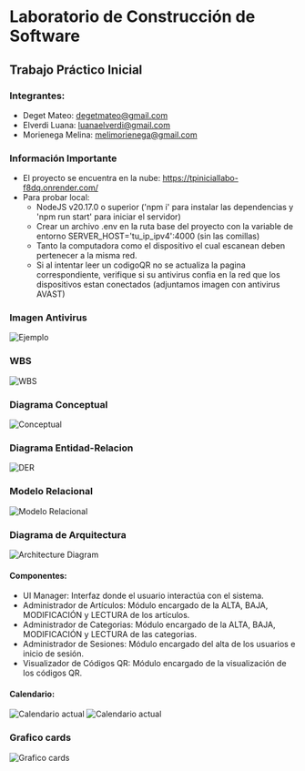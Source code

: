 # Laboratorio de Construcción de Software
## Trabajo Práctico Inicial
### Integrantes:
- Deget Mateo: degetmateo@gmail.com
- Elverdi Luana: luanaelverdi@gmail.com
- Morienega Melina: melimorienega@gmail.com

### Información Importante
 - El proyecto se encuentra en la nube: https://tpiniciallabo-f8dq.onrender.com/
 - Para probar local: 
    - NodeJS v20.17.0 o superior ('npm i' para instalar las dependencias y 'npm run start' para iniciar el servidor)
    - Crear un archivo .env en la ruta base del proyecto con la variable de entorno SERVER_HOST='tu_ip_ipv4':4000 (sin las comillas)
    - Tanto la computadora como el dispositivo el cual escanean deben pertenecer a la misma red.
    - Si al intentar leer un codigoQR no se actualiza la pagina correspondiente, verifique si su antivirus confia en la red que los dispositivos estan conectados (adjuntamos imagen con antivirus AVAST) 

### Imagen Antivirus

![Ejemplo](https://github.com/luanaelverdi/TPInicialLabo/blob/entregable/assets/Antivirus.PNG)

### WBS

![WBS](https://github.com/luanaelverdi/TPInicialLabo/blob/entregable2/assets/diagrama_wbs.png)
### Diagrama Conceptual

![Conceptual](https://github.com/luanaelverdi/TPInicialLabo/blob/entregable2/assets/diagrama_conceptual.png)

### Diagrama Entidad-Relacion

![DER](https://github.com/luanaelverdi/TPInicialLabo/blob/entregable/assets/diagrama_der.png)

### Modelo Relacional

![Modelo Relacional](https://github.com/luanaelverdi/TPInicialLabo/blob/entregable2/assets/modelo_relacional.png)

### Diagrama de Arquitectura

![Architecture Diagram](https://github.com/luanaelverdi/TPInicialLabo/blob/entregable2/assets/DiagramadeArquitectura.png)


#### Componentes:
 - UI Manager: Interfaz donde el usuario interactúa con el sistema.
 - Administrador de Artículos: Módulo encargado de la ALTA, BAJA, MODIFICACIÓN y LECTURA de los artículos.
 - Administrador de Categorias: Módulo encargado de la ALTA, BAJA, MODIFICACIÓN y LECTURA de las categorias.
 - Administrador de Sesiones: Módulo encargado del alta de los usuarios e inicio de sesión.
 - Visualizador de Códigos QR: Módulo encargado de la visualización de los códigos QR.

 #### Calendario:
 ![Calendario actual](https://github.com/luanaelverdi/TPInicialLabo/blob/entregable2/assets/calendario1.jpeg)
 ![Calendario actual](https://github.com/luanaelverdi/TPInicialLabo/blob/entregable2/assets/calendario2.jpeg)
 
 ### Grafico cards
![Grafico cards](https://github.com/luanaelverdi/TPInicialLabo/blob/entregable2/assets/grafico%20cards.jpeg)